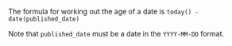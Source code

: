 
The formula for working out the age of a date is `today() - date(published_date)`

Note that `published_date` must be a date in the `YYYY-MM-DD` format.
